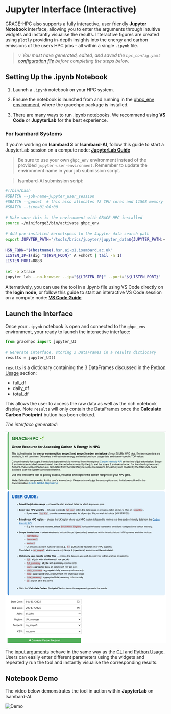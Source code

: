 # Jupyter Interface (Interactive)

GRACE-HPC also supports a fully interactive, user friendly **Jupyter Notebook** interface, allowing you to enter the arguments through intuitive widgets and instantly visualise the results. Interactive figures are created using `plotly` providing in-depth insights into the energy and carbon emissions of the users HPC jobs - all within a single `.ipynb` file.

> 💡 *You must have generated, edited, and saved the `hpc_config.yaml` [configuration file](configuration.md) before completing the steps below.*

## Setting Up the .ipynb Notebook

1. Launch a `.ipynb` notebook on your HPC system.

2. Ensure the notebook is launched from and running in the [ghpc_env environment](installation.md#virtual-environments), where the gracehpc package is installed.

3. There are many ways to run .ipynb notebooks. We recommend using **VS Code** or **JupyterLab** for the best experience.

### For Isambard Systems

If you're working on **Isambard 3** or **Isambard-AI**, follow this guide to start a JupyterLab session on a compute node: [**JupyterLab Guide**](https://docs.isambard.ac.uk/user-documentation/guides/jupyter/)

> Be sure to use your own `ghpc_env` environment instead of the provided `jupyter-user-environment`. Remember to update the environment name in your job submission script.

> Isambard-AI submission script:

```bash
#!/bin/bash
#SBATCH --job-name=jupyter_user_session
#SBATCH --gpus=1  # this also allocates 72 CPU cores and 115GB memory
#SBATCH --time=01:00:00

# Make sure this is the environment with GRACE-HPC installed
source ~/miniforge3/bin/activate ghpc_env

# Add pre-installed kernelspecs to the Jupyter data search path
export JUPYTER_PATH="/tools/brics/jupyter/jupyter_data${JUPYTER_PATH:+:}${JUPYTER_PATH:-}"

HSN_FQDN="$(hostname).hsn.ai-p1.isambard.ac.uk"
LISTEN_IP=$(dig "${HSN_FQDN}" A +short | tail -n 1)
LISTEN_PORT=8888

set -o xtrace
jupyter lab --no-browser --ip="${LISTEN_IP}" --port="${LISTEN_PORT}"
```


Alternatively, you can use the tool in a .ipynb file using VS Code directly on the **login node**, or follow this guide to start an interactive VS Code session on a compute node: [**VS Code Guide**](https://docs.isambard.ac.uk/user-documentation/guides/vscode/)


## Launch the Interface

Once your `.ipynb` notebook is open and connected to the `ghpc_env` environment, your ready to launch the interactive interface:

```python 
from gracehpc import jupyter_UI

# Generate interface, storing 3 DataFrames in a results dictionary 
results = jupyter_UI()
```

`results` is a dictionary containing the 3 DataFrames discussed in the [Python Usage](function.md#function-returns) section: 

- full_df
- daily_df
- total_df

This allows the user to access the raw data as well as the rich notebook display. Note `results` will only contain the DataFrames once the **Calculate Carbon Footprint** button has been clicked.

*The interface generated:*

![GRACE-HPC Jupyter Interface](_static/jupyter_interface.png)

The [input arguments](inputs_outputs.md#input-arguments) behave in the same way as the [CLI](cli.md) and [Python Usage](function.md).
Users can easily enter different parameters using the widgets and repeatedly run the tool and instantly visualise the corresponding results.


## Notebook Demo

The video below demonstrates the tool in action within **JupyterLab** on Isambard-AI.

![Demo](_static/demo_jupyter.gif)





